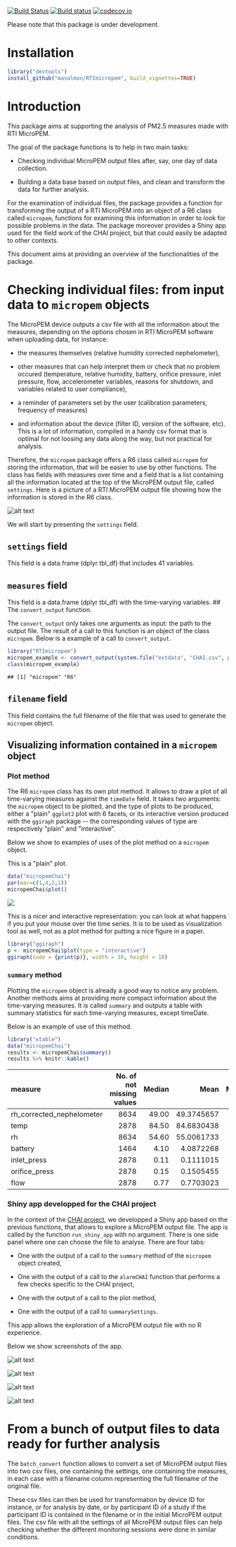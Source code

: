 [![Build Status](https://travis-ci.org/masalmon/RTImicropem.svg?branch=master)](https://travis-ci.org/masalmon/RTImicropem) [![Build status](https://ci.appveyor.com/api/projects/status/t526nd134obqaokx?svg=true)](https://ci.appveyor.com/project/masalmon/rtimicropem) [![codecov.io](https://codecov.io/github/masalmon/RTImicropem/coverage.svg?branch=master)](https://codecov.io/github/masalmon/RTImicropem?branch=master)

Please note that this package is under development.

Installation
============

``` r
library("devtools")
install_github("masalmon/RTImicropem", build_vignettes=TRUE)
```

Introduction
============

This package aims at supporting the analysis of PM2.5 measures made with RTI MicroPEM.

The goal of the package functions is to help in two main tasks:

-   Checking individual MicroPEM output files after, say, one day of data collection.

-   Building a data base based on output files, and clean and transform the data for further analysis.

For the examination of individual files, the package provides a function for transforming the output of a RTI MicroPEM into an object of a R6 class called `micropem`, functions for examining this information in order to look for possible problems in the data. The package moreover provides a Shiny app used for the field work of the CHAI project, but that could easily be adapted to other contexts.

This document aims at providing an overview of the functionalities of the package.

Checking individual files: from input data to `micropem` objects
================================================================

The MicroPEM device outputs a csv file with all the information about the measures, depending on the options chosen in RTI MicroPEM software when uploading data, for instance:

-   the measures themselves (relative humidity corrected nephelometer),

-   other measures that can help interpret them or check that no problem occured (temperature, relative humidity, battery, orifice pressure, inlet pressure, flow, accelerometer variables, reasons for shutdown, and variables related to user compliance),

-   a reminder of parameters set by the user (calibration parameters, frequency of measures)

-   and information about the device (filter ID, version of the software, etc). This is a lot of information, compiled in a handy csv format that is optimal for not loosing any data along the way, but not practical for analysis.

Therefore, the `micropem` package offers a R6 class called `micropem` for storing the information, that will be easier to use by other functions. The class has fields with measures over time and a field that is a list containing all the information located at the top of the MicroPEM output file, called `settings`. Here is a picture of a RTI MicroPEM output file showing how the information is stored in the R6 class.

![alt text](vignettes/outputRTI.png)

We will start by presenting the `settings` field.

`settings` field
----------------

This field is a data.frame (dplyr tbl\_df) that includes 41 variables.

`measures` field
----------------

This field is a data.frame (dplyr tbl\_df) with the time-varying variables. \#\# The `convert_output` function.

The `convert_output` only takes one arguments as input: the path to the output file. The result of a call to this function is an object of the class `micropem`. Below is a example of a call to `convert_output`.

``` r
library("RTImicropem")
micropem_example <- convert_output(system.file("extdata", "CHAI.csv", package = "RTImicropem"))
class(micropem_example)
```

    ## [1] "micropem" "R6"

`filename` field
----------------

This field contains the full filename of the file that was used to generate the `micropem` object.

Visualizing information contained in a `micropem` object
--------------------------------------------------------

### Plot method

The R6 `micropem` class has its own plot method. It allows to draw a plot of all time-varying measures against the `timeDate` field. It takes two arguments: the `micropem` object to be plotted, and the type of plots to be produced, either a "plain" `ggplot2` plot with 6 facets, or its interactive version produced with the `ggiraph` package -- the corresponding values of type are respectively "plain" and "interactive".

Below we show to examples of uses of the plot method on a `micropem` object.

This is a "plain" plot.

``` r
data("micropemChai")
par(mar=c(1,4,2,1))
micropemChai$plot()
```

![](README_files/figure-markdown_github/unnamed-chunk-4-1.png)

This is a nicer and interactive representation: you can look at what happens if you put your mouse over the time series. It is to be used as visualization tool as well, not as a plot method for putting a nice figure in a paper.

``` r
library("ggiraph")
p <- micropemChai$plot(type = "interactive")
ggiraph(code = {print(p)}, width = 10, height = 10)
```

### `summary` method

Plotting the `micropem` object is already a good way to notice any problem. Another methods aims at providing more compact information about the time-varying measures. It is called `summary` and outputs a table with summary statistics for each time-varying measures, except timeDate.

Below is an example of use of this method.

``` r
library("xtable")
data("micropemChai")
results <- micropemChai$summary()
results %>% knitr::kable()
```

| measure                     |  No. of not missing values|  Median|        Mean|  Minimum|  Maximum|   Variance|
|:----------------------------|--------------------------:|-------:|-----------:|--------:|--------:|----------:|
| rh\_corrected\_nephelometer |                       8634|   49.00|  49.3745657|    45.00|    93.00|  1.6780557|
| temp                        |                       2878|   84.50|  84.6830438|    82.30|    87.60|  1.7180023|
| rh                          |                       8634|   54.60|  55.0061733|    46.20|    64.90|  7.6665285|
| battery                     |                       1464|    4.10|   4.0872268|     3.90|     4.30|  0.0078272|
| inlet\_press                |                       2878|    0.11|   0.1111015|     0.10|     0.13|  0.0000538|
| orifice\_press              |                       2878|    0.15|   0.1505455|     0.14|     0.16|  0.0000072|
| flow                        |                       2878|    0.77|   0.7703023|     0.77|     0.78|  0.0000029|

### Shiny app developped for the CHAI project

In the context of the [CHAI project](http://www.chaiproject.org/), we developped a Shiny app based on the previous functions, that allows to explore a MicroPEM output file. The app is called by the function `run_shiny_app` with no argument. There is one side panel where one can choose the file to analyse. There are four tabs:

-   One with the output of a call to the `summary` method of the `micropem` object created,

-   One with the output of a call to the `alarmCHAI` function that performs a few checks specific to the CHAI project,

-   One with the output of a call to the plot method,

-   One with the output of a call to `summarySettings`.

This app allows the exploration of a MicroPEM output file with no R experience.

Below we show screenshots of the app.

![alt text](vignettes/shinyTabSummary.png)

![alt text](vignettes/shinyTabAlarm.png)

![alt text](vignettes/shinyTabPlot.png)

![alt text](vignettes/shinyTabSettings.png)

From a bunch of output files to data ready for further analysis
===============================================================

The `batch_convert` function allows to convert a set of MicroPEM output files into two csv files, one containing the settings, one containing the measures, in each case with a filename column representing the full filename of the original file.

These csv files can then be used for transformation by device ID for instance, or for analysis by date, or by participant ID of a study if the participant ID is contained in the filename or in the initial MicroPEM output files. The csv file with all the settings of all MicroPEM output files can help checking whether the different monitoring sessions were done in similar conditions.
